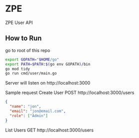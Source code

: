 # ZPE

ZPE User API

## How to Run

go to root of this repo

```bash
export GOPATH="$HOME/go"
export PATH=$PATH:$(go env GOPATH)/bin
go mod tidy
go run cmd/user/main.go
```

Server will listen on http://localhost:3000

Sample request
Create User
POST http://localhost:3000/users

```json
{
  "name": "jon",
  "email": "jon@email.com",
  "role": ["Admin"]
}
```

List Users
GET http://localhost:3000/users
